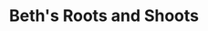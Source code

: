 ---
title: "Beth's Roots and Shoots"
url: /woods-cross/beths-roots-and-shoots/
shop: garden centre
---